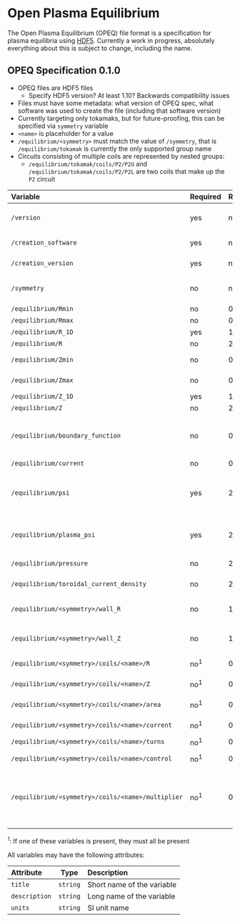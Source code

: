 # Open Plasma Equilibrium

The Open Plasma Equilibrium (OPEQ) file format is a specification for
plasma equilibria using [HDF5][hdf5]. Currently a work in progress,
absolutely everything about this is subject to change, including the
name.

## OPEQ Specification 0.1.0

- OPEQ files are HDF5 files
    - Specify HDF5 version? At least 1.10? Backwards compatibility
      issues
- Files must have some metadata: what version of OPEQ spec, what
  software was used to create the file (including that software
  version)
- Currently targeting only tokamaks, but for future-proofing, this can
  be specified via `symmetry` variable
- `<name>` is placeholder for a value
- `/equilibrium/<symmetry>` must match the value of `/symmetry`, that
  is `/equilibrium/tokamak` is currently the only supported group name
- Circuits consisting of multiple coils are represented by nested
  groups:
  - `/equilibrium/tokamak/coils/P2/P2U` and
    `/equilibrium/tokamak/coils/P2/P2L` are two coils that make up the
    `P2` circuit


| Variable                                          | Required       | Rank | Type     | Units    | Description                                                                                                                          |
|:--------------------------------------------------|:---------------|------|:---------|:---------|:-------------------------------------------------------------------------------------------------------------------------------------|
| `/version`                                        | yes            | n/a  | `string` | n/a      | Version number of the OPEQ specification this file conforms to                                                                       |
| `/creation_software`                              | yes            | n/a  | `string` | n/a      | Name of the software used to create this file                                                                                        |
| `/creation_version`                               | yes            | n/a  | `string` | n/a      | Version of the software used to create this file                                                                                     |
| `/symmetry`                                       | no             | n/a  | `string` | n/a      | Type of symmetry. Only "tokamak" is currently supported                                                                              |
| `/equilibrium/Rmin`                               | no             | 0    | `float`  | metres   | Minimum major radius                                                                                                                 |
| `/equilibrium/Rmax`                               | no             | 0    | `float`  | metres   | Maximum major radius                                                                                                                 |
| `/equilibrium/R_1D`                               | yes            | 1    | `float`  | metres   | Major radius                                                                                                                         |
| `/equilibrium/R`                                  | no             | 2    | `float`  | metres   | Major radius                                                                                                                         |
| `/equilibrium/Zmin`                               | no             | 0    | `float`  | metres   | Minimum vertical coordinate                                                                                                          |
| `/equilibrium/Zmax`                               | no             | 0    | `float`  | metres   | Maximum vertical coordinate                                                                                                          |
| `/equilibrium/Z_1D`                               | yes            | 1    | `float`  | metres   | Vertical coordinate                                                                                                                  |
| `/equilibrium/Z`                                  | no             | 2    | `float`  | metres   | Vertical coordinate                                                                                                                  |
| `/equilibrium/boundary_function`                  | no             | 0    | `string` | n/a      | Name of boundary function to apply. One of `["fixedBoundary", "freeBoundary", "freeBoundaryHagenow"]`                                |
| `/equilibrium/current`                            | no             | 0    | `float`  | Amps     | Plasma current                                                                                                                       |
| `/equilibrium/psi`                                | yes            | 2    | `float`  | FIXME    | Total poloidal flux, including contribution from plasma and external coils as a function of `(R, Z)`                                 |
| `/equilibrium/plasma_psi`                         | yes            | 2    | `float`  | FIXME    | Poloidal flux, just contribution from plasma, as a function of `(R, Z)`                                                              |
| `/equilibrium/pressure`                           | no             | 2    | `float`  | FIXME    | Pressure as a function of `(R, Z)`                                                                                                   |
| `/equilibrium/toroidal_current_density`           | no             | 2    | `float`  | FIXME    | Toroidal current density as a function of `(R, Z)`                                                                                   |
| `/equilibrium/<symmetry>/wall_R`                  | no             | 1    | `float`  | metres   | Major radius locations of points defining the machine wall                                                                           |
| `/equilibrium/<symmetry>/wall_Z`                  | no             | 1    | `float`  | metres   | Vertical locations of points defining the machine wall                                                                               |
| `/equilibrium/<symmetry>/coils/<name>/R`          | no<sup>1</sup> | 0    | `float`  | metres   | Major radius location of the coil                                                                                                    |
| `/equilibrium/<symmetry>/coils/<name>/Z`          | no<sup>1</sup> | 0    | `float`  | metres   | Vertical location of the coil                                                                                                        |
| `/equilibrium/<symmetry>/coils/<name>/area`       | no<sup>1</sup> | 0    | `float`  | metres^2 | Cross-sectional area of the coil                                                                                                     |
| `/equilibrium/<symmetry>/coils/<name>/current`    | no<sup>1</sup> | 0    | `float`  | Amps     | Current in each turn of the coil                                                                                                     |
| `/equilibrium/<symmetry>/coils/<name>/turns`      | no<sup>1</sup> | 0    | `int`    | n/a      | Number of turns in coil                                                                                                              |
| `/equilibrium/<symmetry>/coils/<name>/control`    | no<sup>1</sup> | 0    | `bool`   | n/a      | Control system is enabled                                                                                                            |
| `/equilibrium/<symmetry>/coils/<name>/multiplier` | no<sup>1</sup> | 0    | `float`  | n/a      | If this coil is part of a circuit, the multiplier of the current. This must be present if and only if this coil is part of a circuit |
|                                                   |                |      |          |          |                                                                                                                                      |

<sup>1</sup>: If one of these variables is present, they must all be present

All variables may have the following attributes:

| Attribute     | Type     | Description                |
|:--------------|----------|:---------------------------|
| `title`       | `string` | Short name of the variable |
| `description` | `string` | Long name of the variable  |
| `units`       | `string` | SI unit name               |



[hdf5]: https://www.hdfgroup.org/
